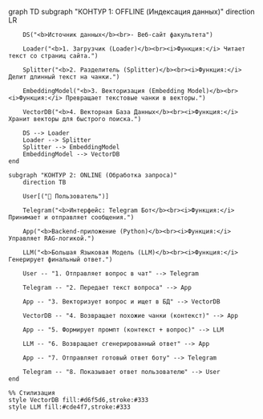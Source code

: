 graph TD
    subgraph "КОНТУР 1: OFFLINE (Индексация данных)"
        direction LR
        
        DS("<b>Источник данных</b><br>- Веб-сайт факультета")
        
        Loader("<b>1. Загрузчик (Loader)</b><br><i>Функция:</i> Читает текст со страниц сайта.")
        
        Splitter("<b>2. Разделитель (Splitter)</b><br><i>Функция:</i> Делит длинный текст на чанки.")
        
        EmbeddingModel("<b>3. Векторизация (Embedding Model)</b><br><i>Функция:</i> Превращает текстовые чанки в векторы.")
        
        VectorDB("<b>4. Векторная База Данных</b><br><i>Функция:</i> Хранит векторы для быстрого поиска.")

        DS --> Loader
        Loader --> Splitter
        Splitter --> EmbeddingModel
        EmbeddingModel --> VectorDB
    end

    subgraph "КОНТУР 2: ONLINE (Обработка запроса)"
        direction TB

        User[("👤 Пользователь")]
        
        Telegram("<b>Интерфейс: Telegram Бот</b><br><i>Функция:</i> Принимает и отправляет сообщения.")

        App("<b>Backend-приложение (Python)</b><br><i>Функция:</i> Управляет RAG-логикой.")

        LLM("<b>Большая Языковая Модель (LLM)</b><br><i>Функция:</i> Генерирует финальный ответ.")
        
        User -- "1. Отправляет вопрос в чат" --> Telegram
        
        Telegram -- "2. Передает текст вопроса" --> App
        
        App -- "3. Векторизует вопрос и ищет в БД" --> VectorDB
        
        VectorDB -- "4. Возвращает похожие чанки (контекст)" --> App
        
        App -- "5. Формирует промпт (контекст + вопрос)" --> LLM
        
        LLM -- "6. Возвращает сгенерированный ответ" --> App
        
        App -- "7. Отправляет готовый ответ боту" --> Telegram

        Telegram -- "8. Показывает ответ пользователю" --> User
    end

    %% Стилизация
    style VectorDB fill:#d6f5d6,stroke:#333
    style LLM fill:#cde4f7,stroke:#333